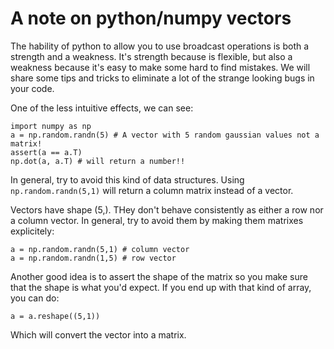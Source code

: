 # A note on python/numpy vectors

The hability of python to allow you to use broadcast operations is both a strength and a weakness. It's strength because is flexible, but also a weakness because it's easy to make some hard to find mistakes. We will share some tips and tricks to eliminate a lot of the strange looking bugs in your code.

One of the less intuitive effects, we can see:

```
import numpy as np
a = np.random.randn(5) # A vector with 5 random gaussian values not a matrix!
assert(a == a.T)
np.dot(a, a.T) # will return a number!!
```

In general, try to avoid this kind of data structures. Using `np.random.randn(5,1)` will return a column matrix instead of a vector.

Vectors have shape (5,). THey don't behave consistently as either a row nor a column vector. In general, try to avoid them by making them matrixes explicitely:

```
a = np.random.randn(5,1) # column vector
a = np.random.randn(1,5) # row vector
```

Another good idea is to assert the shape of the matrix so you make sure that the shape is what you'd expect. If you end up with that kind of array, you can do:

```
a = a.reshape((5,1))
```

Which will convert the vector into a matrix.

